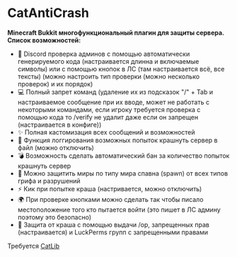 # CatAntiCrash
**Minecraft Bukkit многофункциональный плагин для защиты сервера. Список возможностей:**
- 🔎 Discord проверка админов с помощью автоматически генерируемого кода (настраивается длинна и включаемые символы) или с помощью кнопок в ЛС (там настраивается всё, все тексты) (можно настроить тип проверки (можно несколько проверок) и их порядок)
- 💻 Полный запрет команд (удаление их из подсказок "/" + Tab и настраиваемое сообщение при их вводе, может не работать с некоторыми командами, если игроку требуется проверка с помощью кода то /verify не удалит даже если он запрещен (настраивается в конфиге))
- ✨ Полная кастомизация всех сообщений и возможностей
- 📜 Функция логгирования возможных попыток крашнуть сервер в файл (можно отключить)
- 💣 Возможность сделать автоматический бан за количество попыток крашнуть сервер
- 🏡 Можно защитить миры по типу мира спавна (spawn) от всех типов грифа и разрушений
- ⚡ Кик при попытке краша (настривается, можно отключить)
- 🌍 При проверке кнопками можно сделать так чтобы писало местоположение того кто пытается войти (это пишет в ЛС админу поэтому это безопасно)
- 🛑 Защита от краша с помощью выдачи /op, запрещенных прав (настраивается) и LuckPerms групп с запрещенными правами

Требуется [CatLib](https://github.com/MeowKotuk606/CatLib/)
